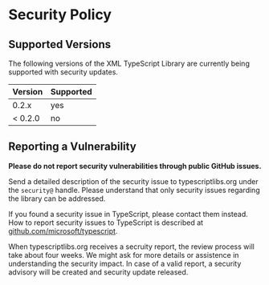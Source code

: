 Security Policy
===============



Supported Versions
------------------

The following versions of the XML TypeScript Library are currently being supported with security updates.

| Version | Supported |
| ------- | --------- |
| 0.2.x   | yes       |
| < 0.2.0 | no        |



Reporting a Vulnerability
-------------------------

**Please do not report security vulnerabilities through public GitHub issues.**

Send a detailed description of the security issue to typescriptlibs.org under the `security@` handle.
Please understand that only security issues regarding the library can be addressed.

If you found a security issue in TypeScript, please contact them instead.
How to report security issues to TypeScript is described at [github.com/microsoft/typescript](https://github.com/microsoft/typescript/security/policy).

When typescriptlibs.org receives a secruity report, the review process will take about four weeks.
We might ask for more details or assistence in understanding the security impact.
In case of a valid report, a security advisory will be created and security update released.
